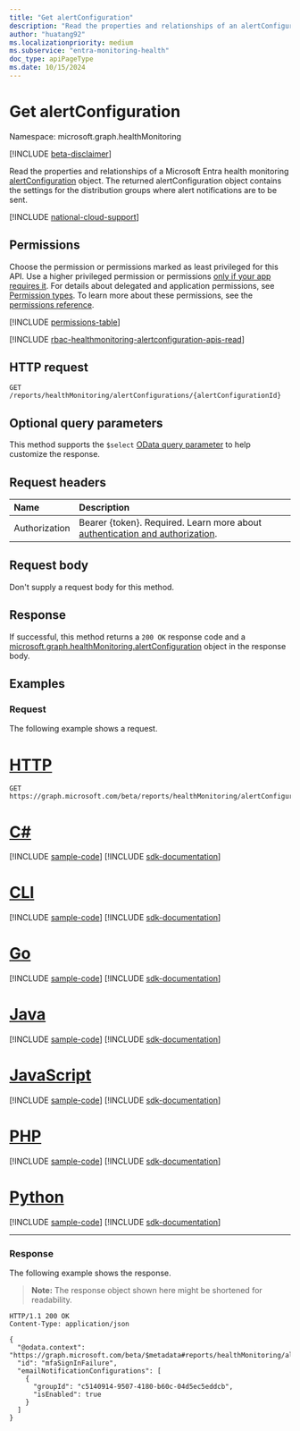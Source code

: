 ```yaml
---
title: "Get alertConfiguration"
description: "Read the properties and relationships of an alertConfiguration object."
author: "huatang92"
ms.localizationpriority: medium
ms.subservice: "entra-monitoring-health"
doc_type: apiPageType
ms.date: 10/15/2024
---
```


# Get alertConfiguration

Namespace: microsoft.graph.healthMonitoring

[!INCLUDE [beta-disclaimer](../../includes/beta-disclaimer.md)]

Read the properties and relationships of a Microsoft Entra health monitoring [alertConfiguration](../resources/healthmonitoring-alertconfiguration.md) object. The returned alertConfiguration object contains the settings for the distribution groups where alert notifications are to be sent.

[!INCLUDE [national-cloud-support](../../includes/global-only.md)]

## Permissions

Choose the permission or permissions marked as least privileged for this API. Use a higher privileged permission or permissions [only if your app requires it](/graph/permissions-overview#best-practices-for-using-microsoft-graph-permissions). For details about delegated and application permissions, see [Permission types](/graph/permissions-overview#permission-types). To learn more about these permissions, see the [permissions reference](/graph/permissions-reference).

<!-- { "blockType": "permissions", "name": "healthmonitoring_alertconfiguration_get" } -->
[!INCLUDE [permissions-table](../includes/permissions/healthmonitoring-alertconfiguration-get-permissions.md)]

[!INCLUDE [rbac-healthmonitoring-alertconfiguration-apis-read](../includes/rbac-for-apis/rbac-healthmonitoring-alertconfiguration-apis-read.md)]

## HTTP request

<!-- {
  "blockType": "ignored"
}
-->
``` http
GET /reports/healthMonitoring/alertConfigurations/{alertConfigurationId}
```

## Optional query parameters

This method supports the `$select` [OData query parameter](/graph/query-parameters) to help customize the response.

## Request headers

|Name|Description|
|:---|:---|
|Authorization|Bearer {token}. Required. Learn more about [authentication and authorization](/graph/auth/auth-concepts).|

## Request body

Don't supply a request body for this method.

## Response

If successful, this method returns a `200 OK` response code and a [microsoft.graph.healthMonitoring.alertConfiguration](../resources/healthmonitoring-alertconfiguration.md) object in the response body.

## Examples

### Request

The following example shows a request.
# [HTTP](#tab/http)
<!-- {
  "blockType": "request",
  "name": "get_alertconfiguration"
}
-->
``` http
GET https://graph.microsoft.com/beta/reports/healthMonitoring/alertConfigurations/{alertConfigurationId}
```

# [C#](#tab/csharp)
[!INCLUDE [sample-code](../includes/snippets/csharp/get-alertconfiguration-csharp-snippets.md)]
[!INCLUDE [sdk-documentation](../includes/snippets/snippets-sdk-documentation-link.md)]

# [CLI](#tab/cli)
[!INCLUDE [sample-code](../includes/snippets/cli/get-alertconfiguration-cli-snippets.md)]
[!INCLUDE [sdk-documentation](../includes/snippets/snippets-sdk-documentation-link.md)]

# [Go](#tab/go)
[!INCLUDE [sample-code](../includes/snippets/go/get-alertconfiguration-go-snippets.md)]
[!INCLUDE [sdk-documentation](../includes/snippets/snippets-sdk-documentation-link.md)]

# [Java](#tab/java)
[!INCLUDE [sample-code](../includes/snippets/java/get-alertconfiguration-java-snippets.md)]
[!INCLUDE [sdk-documentation](../includes/snippets/snippets-sdk-documentation-link.md)]

# [JavaScript](#tab/javascript)
[!INCLUDE [sample-code](../includes/snippets/javascript/get-alertconfiguration-javascript-snippets.md)]
[!INCLUDE [sdk-documentation](../includes/snippets/snippets-sdk-documentation-link.md)]

# [PHP](#tab/php)
[!INCLUDE [sample-code](../includes/snippets/php/get-alertconfiguration-php-snippets.md)]
[!INCLUDE [sdk-documentation](../includes/snippets/snippets-sdk-documentation-link.md)]

# [Python](#tab/python)
[!INCLUDE [sample-code](../includes/snippets/python/get-alertconfiguration-python-snippets.md)]
[!INCLUDE [sdk-documentation](../includes/snippets/snippets-sdk-documentation-link.md)]

---

### Response

The following example shows the response.
>**Note:** The response object shown here might be shortened for readability.
<!-- {
  "blockType": "response",
  "truncated": true,
  "@odata.type": "microsoft.graph.healthMonitoring.alertConfiguration"
}
-->
``` http
HTTP/1.1 200 OK
Content-Type: application/json

{
  "@odata.context": "https://graph.microsoft.com/beta/$metadata#reports/healthMonitoring/alertConfigurations/$entity",
  "id": "mfaSignInFailure",
  "emailNotificationConfigurations": [
    {
      "groupId": "c5140914-9507-4180-b60c-04d5ec5eddcb",
      "isEnabled": true
    }
  ]
}
```
